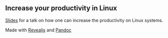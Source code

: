 ## Increase your productivity in Linux

[Slides](https://allaman.github.io/productivity/index.html) for a talk on how one can increase the productivity on Linux systems.

Made with [Revealjs](https://knowledge.rootknecht.net/revealjs) and [Pandoc](https://pandoc.org/)
